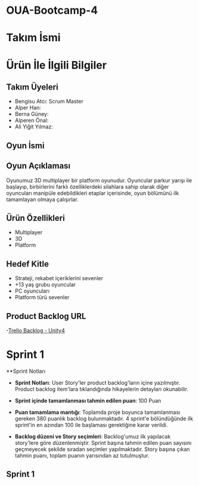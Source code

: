# OUA-Bootcamp-4

# Takım İsmi


# Ürün İle İlgili Bilgiler

## Takım Üyeleri

-   Bengisu Atcı: Scrum Master
-   Alper Han: 
-   Berna Güney: 
-   Alperen Önal:
-   Ali Yiğit Yılmaz:

## Oyun İsmi


## Oyun Açıklaması

Oyunumuz 3D multiplayer bir platform oyunudur. Oyuncular parkur yarışı ile başlayıp, birbirlerini farklı özelliklerdeki silahlara sahip olarak diğer oyuncuları manipüle edebildikleri etaplar içerisinde, oyun bölümünü ilk tamamlayan olmaya çalışırlar. 

## Ürün Özellikleri

- Multiplayer
- 3D
- Platform


## Hedef Kitle

- Strateji, rekabet içeriklerini sevenler
- +13 yaş grubu oyuncular
- PC oyuncuları
- Platform türü sevenler
  

## Product Backlog URL

-[Trello Backlog - Unity4](https://trello.com/b/x7xrlyAS/bootcamp-grup-4)


# Sprint 1
**Sprint Notları
-   **Sprint Notları**: User Story'ler product backlog'ların içine yazılmıştır. Product backlog item'lara tıklandığında hikayelerin detayları okunabilir.
    
-   **Sprint içinde tamamlanması tahmin edilen puan**: 100 Puan
    
-   **Puan tamamlama mantığı**: Toplamda proje boyunca tamamlanması gereken 380 puanlık backlog bulunmaktadır. 4 sprint'e bölündüğünde ilk sprint'in en azından 100 ile başlaması gerektiğine karar verildi.
    
-   **Backlog düzeni ve Story seçimleri**: Backlog'umuz ilk yapılacak story'lere göre düzenlenmiştir. Sprint başına tahmin edilen puan sayısını geçmeyecek şekilde sıradan seçimler yapılmaktadır. Story başına çıkan tahmin puanı, toplam puanın yarısından az tutulmuştur.

## Sprint 1
